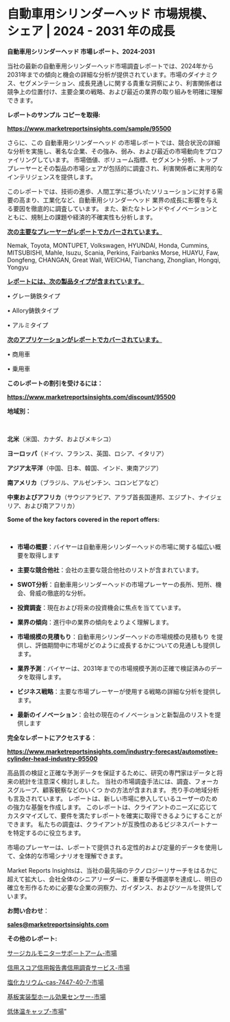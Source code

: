 # 自動車用シリンダーヘッド 市場規模、シェア | 2024 - 2031 年の成長

<strong>自動車用シリンダーヘッド 市場レポート、2024-2031</strong>

当社の最新の自動車用シリンダーヘッド市場調査レポートでは、2024年から2031年までの傾向と機会の詳細な分析が提供されています。市場のダイナミクス、セグメンテーション、成長見通しに関する貴重な洞察により、利害関係者は競争上の位置付け、主要企業の戦略、および最近の業界の取り組みを明確に理解できます。



<strong>レポートのサンプル コピーを取得:</strong> <a href=https://www.marketreportsinsights.com/sample/95500>

<strong><u>https://www.marketreportsinsights.com/sample/95500</u></strong></a>

さらに、この 自動車用シリンダーヘッド の市場レポートでは、競合状況の詳細な分析を実施し、著名な企業、その強み、弱み、および最近の市場動向をプロファイリングしています。 市場価値、ボリューム指標、セグメント分析、トッププレーヤーとその製品の市場シェアが包括的に調査され、利害関係者に実用的なインテリジェンスを提供します。

このレポートでは、技術の進歩、人間工学に基づいたソリューションに対する需要の高まり、工業化など、自動車用シリンダーヘッド 業界の成長に影響を与える要因を徹底的に調査しています。 また、新たなトレンドやイノベーションとともに、規制上の課題や経済的不確実性も分析します。



<strong><u>次の主要なプレーヤーがレポートでカバーされています。</u></strong>

Nemak, Toyota, MONTUPET, Volkswagen, HYUNDAI, Honda, Cummins, MITSUBISHI, Mahle, Isuzu, Scania, Perkins, Fairbanks Morse, HUAYU, Faw, Dongfeng, CHANGAN, Great Wall, WEICHAI, Tianchang, Zhonglian, Hongqi, Yongyu



<strong><u><b>レポートには、次の製品タイプが含まれています。</b></u></strong>

• グレー鋳鉄タイプ

• Allory鋳鉄タイプ

• アルミタイプ



<strong><u><b>次のアプリケーションがレポートでカバーされています。</b></u></strong>

• 商用車

• 乗用車



<strong><b>このレポートの割引を受けるには：</b></strong>

<a href=https://www.marketreportsinsights.com/discount/95500>

<strong><u>https://www.marketreportsinsights.com/discount/95500</u></strong></a>



<strong>地域別：</strong>

<strong> </strong>



<strong>北米</strong>（米国、カナダ、およびメキシコ）



<strong>ヨーロッパ</strong>（ドイツ、フランス、英国、ロシア、イタリア）



<strong>アジア太平洋</strong>（中国、日本、韓国、インド、東南アジア）



<strong>南アメリカ</strong>（ブラジル、アルゼンチン、コロンビアなど）



<strong>中東およびアフリカ</strong>（サウジアラビア、アラブ首長国連邦、エジプト、ナイジェリア、および南アフリカ）



<strong>Some of the key factors covered in the report offers:</strong>

<strong> </strong>
<ul>
  <li>

<strong>市場の概要</strong>：バイヤーは自動車用シリンダーヘッドの市場に関する幅広い概要を取得します</li>
  <li>

<strong>主要な競合他社</strong>：会社の主要な競合他社のリストが含まれています。</li>
  <li>

<strong>SWOT分析</strong>：自動車用シリンダーヘッドの市場プレーヤーの長所、短所、機会、脅威の徹底的な分析。</li>
  <li>

<strong>投資調査</strong>：現在および将来の投資機会に焦点を当てています。</li>
  <li>

<strong>業界の傾向</strong>：進行中の業界の傾向をよりよく理解します。</li>
  <li>

<strong>市場規模の見積もり</strong>：自動車用シリンダーヘッドの市場規模の見積もり を提供し、評価期間中に市場がどのように成長するかについての見通しも提供します。</li>
  <li>

<strong>業界予測</strong>：バイヤーは、2031年までの市場規模予測の正確で検証済みのデータを取得します。</li>
  <li>

<strong>ビジネス戦略</strong>：主要な市場プレーヤーが使用する戦略の詳細な分析を提供します。</li>
  <li>

<strong>最新のイノベーション</strong>：会社の現在のイノベーションと新製品のリストを提供します</li>
</ul>


<strong>完全なレポートにアクセスする</strong>：

<a href=https://www.marketreportsinsights.com/industry-forecast/automotive-cylinder-head-industry-95500>

<strong><u>https://www.marketreportsinsights.com/industry-forecast/automotive-cylinder-head-industry-95500</u></strong></a>

高品質の検証と正確な予測データを保証するために、研究の専門家はデータと将来の統計を注意深く検討しました。 当社の市場調査手法には、調査、フォーカスグループ、顧客観察などのいくつ かの方法が含まれます。 売り手の地域分析も言及されています。 レポートは、新しい市場に参入しているユーザーのための強力な基盤を作成します。 このレポートは、クライアントのニーズに応じてカスタマイズして、要件を満たすレポートを確実に取得できるようにすることができます。 私たちの調査は、クライアントが互換性のあるビジネスパートナーを特定するのに役立ちます。

市場のプレーヤーは、レポートで提供される定性的および定量的データを使用して、全体的な市場シナリオを理解できます。

Market Reports Insightsは、当社の最先端のテクノロジーリサーチをはるかに超えて拡大し、会社全体のシニアリーダーに、重要な予備選挙を達成し、明日の確立を形作るために必要な企業の洞察力、ガイダンス、およびツールを提供しています。



<strong><b>お問い合わせ</b></strong>：

<a href=mailto:sales@marketreportsinsights.com>

<strong><u>sales@marketreportsinsights.com</u></strong></a>



<strong>その他のレポート:</strong>

<a href=https://www.linkedin.com/pulse/サージカルモニターサポートアーム-市場-2023-収益と成長ドライバー-wrjdf/>サージカルモニターサポートアーム-市場</a>

<a href=https://www.linkedin.com/pulse/信用スコア信用報告書信用調査サービス-市場-2023-推進要因と成長機会-2030-pmnmf/>信用スコア信用報告書信用調査サービス-市場</a>

<a href=https://www.linkedin.com/pulse/塩化カリウム-cas-7447-40-7-市場-2030-年までの需要に焦点を当てた-fdndf/>塩化カリウム-cas-7447-40-7-市場</a>

<a href=https://www.linkedin.com/pulse/基板実装型ホール効果センサー-市場-2023-新興市場-将来の動向と市場需要-cvlzf/>基板実装型ホール効果センサー-市場</a>

<a href=https://www.linkedin.com/pulse/低体温キャップ-市場-2023-年のダイナミクスとビジネストレンド-2030-i7slf/>低体温キャップ-市場</a>"
